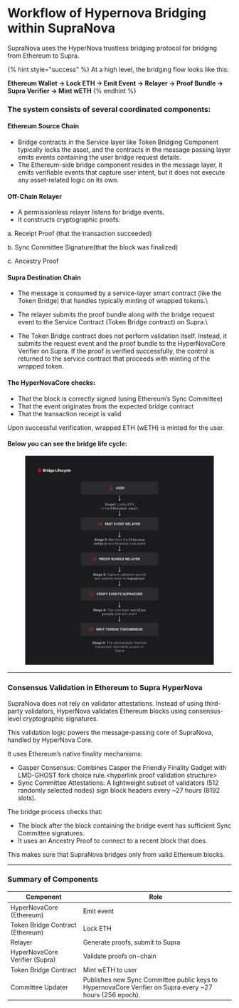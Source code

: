 # Workflow of Hypernova Bridging within SupraNova

SupraNova uses the HyperNova trustless bridging protocol for bridging from Ethereum to Supra.&#x20;

{% hint style="success" %}
At a high level, the bridging flow looks like this:

**Ethereum Wallet → Lock ETH → Emit Event → Relayer → Proof Bundle → Supra Verifier → Mint wETH**&#x20;
{% endhint %}

### The system consists of several coordinated components:

#### **Ethereum Source Chain**

* Bridge contracts in the Service layer like Token Bridging Component typically locks the asset, and the contracts in the message passing layer emits events containing the user bridge request details.
* The Ethereum-side bridge component resides in the message layer, it emits verifiable events that capture user intent, but it does not execute any asset-related logic on its own.

#### Off-Chain Relayer

* A permissionless relayer listens for bridge events.
* It constructs cryptographic proofs:

&#x20;   a. Receipt Proof (that the transaction succeeded)

&#x20;   b. Sync Committee Signature(that the block was finalized)

&#x20;   c. Ancestry Proof&#x20;

#### **Supra Destination Chain**

* The message is consumed by a service-layer smart contract (like the Token Bridge) that handles typically minting of wrapped tokens.\

* The relayer submits the proof bundle along with the bridge request event to the  Service Contract (Token Bridge contract) on Supra.\

* The Token Bridge contract does not perform validation itself. Instead, it submits the request event and the proof bundle  to the HyperNovaCore Verifier on Supra. If the proof is verified successfully, the control is returned to the service contract that  proceeds with minting of the wrapped token.

#### The HyperNovaCore checks:

* That the block is correctly signed (using Ethereum’s Sync Committee)
* That the event originates from the expected bridge contract
* That the transaction receipt is valid

Upon successful verification, wrapped ETH (wETH) is minted for the user.

#### Below you can see the bridge life cycle:

<figure><img src=".gitbook/assets/2.png" alt=""><figcaption></figcaption></figure>

***

### Consensus Validation in Ethereum to Supra HyperNova&#x20;

SupraNova does not rely on validator attestations. Instead of using third-party validators, HyperNova validates Ethereum blocks using consensus-level cryptographic signatures.

This validation logic powers the message-passing core of SupraNova, handled by HyperNova Core.

&#x20;It uses Ethereum’s native finality mechanisms:

* Gasper Consensus: Combines Casper the Friendly Finality Gadget with LMD-GHOST fork choice rule.\<hyperlink proof validation structure>
* Sync Committee Attestations: A lightweight subset of validators (512 randomly selected nodes) sign block headers every \~27 hours (8192 slots).

The bridge process checks that:

* The block after the block containing the bridge event has sufficient Sync Committee signatures.
* It uses an Ancestry Proof to connect to a recent block that does.

This makes sure that SupraNova bridges only from valid Ethereum blocks.

***

### Summary of Components

| **Component**                    | **Role**                                                                                                  |
| -------------------------------- | --------------------------------------------------------------------------------------------------------- |
| HyperNovaCore (Ethereum)         | Emit event                                                                                                |
| Token Bridge Contract (Ethereum) | Lock ETH                                                                                                  |
| Relayer                          | Generate proofs, submit to Supra                                                                          |
| HyperNovaCore Verifier (Supra)   | Validate proofs on-chain                                                                                  |
| Token Bridge Contract            | Mint wETH to user                                                                                         |
| Committee Updater                | Publishes new Sync Committee public keys to HypernovaCore Verifier on Supra every \~27 hours (256 epoch). |
